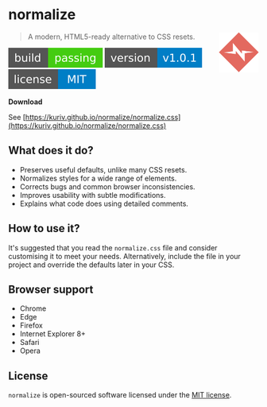 # normalize

<a href="https://github.com/kuriv/normalize">
	<img src="https://raw.githubusercontent.com/kuriv/kuriv.github.io/master/.cloud/normalize/730bfa378b905ab806a3e0a03a170835.svg?sanitize=true" width="80" height="80" align="right">
</a>

> A modern, HTML5-ready alternative to CSS resets.

[![build][build-image]][build-url]
[![version][version-image]][version-url]
[![license][license-image]][license-url]

**Download**

See [https://kuriv.github.io/normalize/normalize.css](https://kuriv.github.io/normalize/normalize.css)

## What does it do?

* Preserves useful defaults, unlike many CSS resets.
* Normalizes styles for a wide range of elements.
* Corrects bugs and common browser inconsistencies.
* Improves usability with subtle modifications.
* Explains what code does using detailed comments.

## How to use it?

It's suggested that you read the `normalize.css` file and consider customising it to meet your needs. Alternatively, include the file in your project and
override the defaults later in your CSS.

## Browser support

* Chrome
* Edge
* Firefox
* Internet Explorer 8+
* Safari
* Opera

## License

`normalize` is open-sourced software licensed under the [MIT license](https://opensource.org/licenses/MIT).



[build-image]: https://raw.githubusercontent.com/kuriv/kuriv.github.io/master/.cloud/normalize/b54a096c658c0501f34a1909e74173e0.svg?sanitize=true
[build-url]: https://github.com/kuriv/normalize
[version-image]: https://raw.githubusercontent.com/kuriv/kuriv.github.io/master/.cloud/normalize/44b13eaf0e18d5e0aa1e4be746774c4c.svg?sanitize=true
[version-url]: https://github.com/kuriv/normalize
[license-image]: https://raw.githubusercontent.com/kuriv/kuriv.github.io/master/.cloud/normalize/928c8fa04a9fe016d3e01548b53fd06a.svg?sanitize=true
[license-url]: https://opensource.org/licenses/MIT